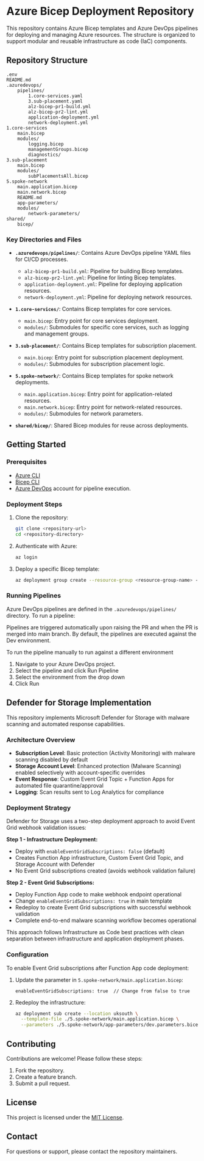 # Azure Bicep Deployment Repository

This repository contains Azure Bicep templates and Azure DevOps pipelines for deploying and managing Azure resources. The structure is organized to support modular and reusable infrastructure as code (IaC) components.

## Repository Structure

```
.env
README.md
.azuredevops/
    pipelines/
        1.core-services.yaml
        3.sub-placement.yaml
        alz-bicep-pr1-build.yml
        alz-bicep-pr2-lint.yml
        application-deployment.yml
        network-deployment.yml
1.core-services
    main.bicep
    modules/
        logging.bicep
        managementGroups.bicep
        diagnostics/
3.sub-placement
    main.bicep
    modules/
        subPlacementsAll.bicep
5.spoke-network
    main.application.bicep
    main.network.bicep
    README.md
    app-parameters/
    modules/
        network-parameters/
shared/
    bicep/
```

### Key Directories and Files

- **`.azuredevops/pipelines/`**: Contains Azure DevOps pipeline YAML files for CI/CD processes.
  - `alz-bicep-pr1-build.yml`: Pipeline for building Bicep templates.
  - `alz-bicep-pr2-lint.yml`: Pipeline for linting Bicep templates.
  - `application-deployment.yml`: Pipeline for deploying application resources.
  - `network-deployment.yml`: Pipeline for deploying network resources.

- **`1.core-services/`**: Contains Bicep templates for core services.
  - `main.bicep`: Entry point for core services deployment.
  - `modules/`: Submodules for specific core services, such as logging and management groups.

- **`3.sub-placement/`**: Contains Bicep templates for subscription placement.
  - `main.bicep`: Entry point for subscription placement deployment.
  - `modules/`: Submodules for subscription placement logic.

- **`5.spoke-network/`**: Contains Bicep templates for spoke network deployments.
  - `main.application.bicep`: Entry point for application-related resources.
  - `main.network.bicep`: Entry point for network-related resources.
  - `modules/`: Submodules for network parameters.

- **`shared/bicep/`**: Shared Bicep modules for reuse across deployments.

## Getting Started

### Prerequisites

- [Azure CLI](https://learn.microsoft.com/en-us/cli/azure/install-azure-cli)
- [Bicep CLI](https://learn.microsoft.com/en-us/azure/azure-resource-manager/bicep/install)
- [Azure DevOps](https://azure.microsoft.com/en-us/services/devops/) account for pipeline execution.

### Deployment Steps

1. Clone the repository:
   ```sh
   git clone <repository-url>
   cd <repository-directory>
   ```

2. Authenticate with Azure:
   ```sh
   az login
   ```

3. Deploy a specific Bicep template:
   ```sh
   az deployment group create --resource-group <resource-group-name> --template-file <path-to-bicep-file>
   ```

### Running Pipelines

Azure DevOps pipelines are defined in the `.azuredevops/pipelines/` directory. To run a pipeline:

Pipelines are triggered automatically upon raising the PR and when the PR is merged into main branch. By default, the pipelines are executed against the Dev environment.

To run the pipeline manually to run against a different environment
1. Navigate to your Azure DevOps project.
2. Select the pipeline and click Run Pipeline
3. Select the environment from the drop down
4. Click Run

## Defender for Storage Implementation

This repository implements Microsoft Defender for Storage with malware scanning and automated response capabilities.

### Architecture Overview
- **Subscription Level**: Basic protection (Activity Monitoring) with malware scanning disabled by default
- **Storage Account Level**: Enhanced protection (Malware Scanning) enabled selectively with account-specific overrides
- **Event Response**: Custom Event Grid Topic + Function Apps for automated file quarantine/approval
- **Logging**: Scan results sent to Log Analytics for compliance

### Deployment Strategy

Defender for Storage uses a two-step deployment approach to avoid Event Grid webhook validation issues:

**Step 1 - Infrastructure Deployment:**
- Deploy with `enableEventGridSubscriptions: false` (default)
- Creates Function App infrastructure, Custom Event Grid Topic, and Storage Account with Defender
- No Event Grid subscriptions created (avoids webhook validation failure)

**Step 2 - Event Grid Subscriptions:**
- Deploy Function App code to make webhook endpoint operational
- Change `enableEventGridSubscriptions: true` in main template
- Redeploy to create Event Grid subscriptions with successful webhook validation
- Complete end-to-end malware scanning workflow becomes operational

This approach follows Infrastructure as Code best practices with clean separation between infrastructure and application deployment phases.

### Configuration

To enable Event Grid subscriptions after Function App code deployment:

1. Update the parameter in `5.spoke-network/main.application.bicep`:
   ```bicep
   enableEventGridSubscriptions: true  // Change from false to true
   ```

2. Redeploy the infrastructure:
   ```sh
   az deployment sub create --location uksouth \
     --template-file ./5.spoke-network/main.application.bicep \
     --parameters ./5.spoke-network/app-parameters/dev.parameters.bicepparam
   ```

## Contributing

Contributions are welcome! Please follow these steps:
1. Fork the repository.
2. Create a feature branch.
3. Submit a pull request.

## License

This project is licensed under the [MIT License](LICENSE).

## Contact

For questions or support, please contact the repository maintainers.
```